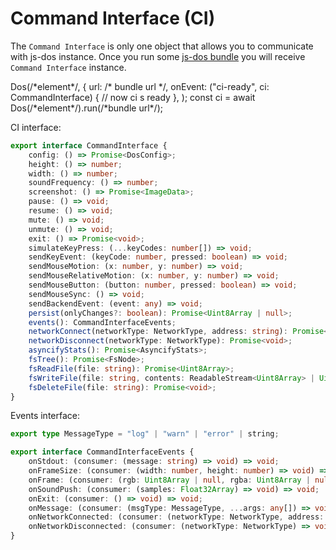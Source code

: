 # Command Interface (CI)

The `Command Interface` is only one object that allows you to communicate with js-dos instance.
Once you run some [js-dos bundle](jsdos-bundle.md) you will receive `Command Interface` instance.

<tabs>
    <tab title="v8">
        <code-block lang="typescript">
            Dos(/*element*/, {
                url: /* bundle url */,
                onEvent: ("ci-ready", ci: CommandInterface) {
                    // now ci s ready
                },
            );
        </code-block>
    </tab>
    <tab title="v7">
        <code-block lang="javascript">
            const ci = await Dos(/*element*/).run(/*bundle url*/);
        </code-block>
    </tab>
</tabs>

CI interface:

```Typescript
export interface CommandInterface {
    config: () => Promise<DosConfig>;
    height: () => number;
    width: () => number;
    soundFrequency: () => number;
    screenshot: () => Promise<ImageData>;
    pause: () => void;
    resume: () => void;
    mute: () => void;
    unmute: () => void;
    exit: () => Promise<void>;
    simulateKeyPress: (...keyCodes: number[]) => void;
    sendKeyEvent: (keyCode: number, pressed: boolean) => void;
    sendMouseMotion: (x: number, y: number) => void;
    sendMouseRelativeMotion: (x: number, y: number) => void;
    sendMouseButton: (button: number, pressed: boolean) => void;
    sendMouseSync: () => void;
    sendBackendEvent: (event: any) => void;
    persist(onlyChanges?: boolean): Promise<Uint8Array | null>;
    events(): CommandInterfaceEvents;
    networkConnect(networkType: NetworkType, address: string): Promise<void>;
    networkDisconnect(networkType: NetworkType): Promise<void>;
    asyncifyStats(): Promise<AsyncifyStats>;
    fsTree(): Promise<FsNode>;
    fsReadFile(file: string): Promise<Uint8Array>;
    fsWriteFile(file: string, contents: ReadableStream<Uint8Array> | Uint8Array): Promise<void>;
    fsDeleteFile(file: string): Promise<void>;
}
```

Events interface:
```Typescript
export type MessageType = "log" | "warn" | "error" | string;

export interface CommandInterfaceEvents {
    onStdout: (consumer: (message: string) => void) => void;
    onFrameSize: (consumer: (width: number, height: number) => void) => void;
    onFrame: (consumer: (rgb: Uint8Array | null, rgba: Uint8Array | null) => void) => void;
    onSoundPush: (consumer: (samples: Float32Array) => void) => void;
    onExit: (consumer: () => void) => void;
    onMessage: (consumer: (msgType: MessageType, ...args: any[]) => void) => void;
    onNetworkConnected: (consumer: (networkType: NetworkType, address: string) => void) => void;
    onNetworkDisconnected: (consumer: (networkType: NetworkType) => void) => void;
}
```
